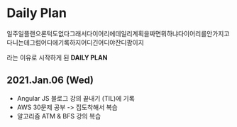 # Daily Plan

일주일플랜으론턱도없다그래서다이어리에데일리계획을짜면뭐하냐다이어리를안가지고다니는데그럼어디에기록하지어디긴어디야잔디팜이지 

라는 이유로 시작하게 된 **DAILY PLAN**

## 2021.Jan.06 (Wed)

- Angular JS 블로그 강의 끝내기 (TIL)에 기록
- AWS 30문제 공부 -> 집도착해서 복습
- 알고리즘 ATM & BFS 강의 복습
